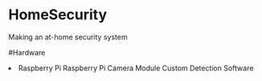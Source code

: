 # HomeSecurity
Making an at-home security system

#Hardware 
<li>
  <ui>Raspberry Pi</ui>
  <ui>Raspberry Pi Camera Module</ui>
  <ui>Custom Detection Software</ui>
</li>
